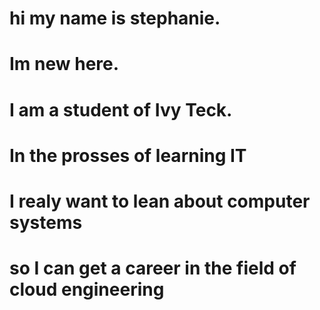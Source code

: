 # hi my name is stephanie. 
# Im new here.
# I am a student of Ivy Teck.
# In the prosses of learning IT 
# I realy want to lean about computer systems
# so I can get a career in the field of cloud engineering

